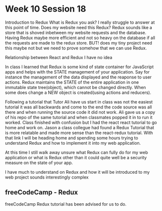 # Week 10 Session 18

Introduction to Redux 
What is Redux you ask? I really struggle to answer at this point of time. Does my website need this Redux? Redux sounds like a store that is shoved inbetween my website requests and the database. Having Redux maybe more efficient and not so heavy on the database if all the requests are made to the redux store. BUT! does my tiny project need this maybe not but we need to prove somehow that we can use Redux. 

Relationship between React and Redux 
I have no idea 

In class I learned that Redux is some kind of state container for JavaScript apps and helps with the STATE management of your application. Say for instance the management of the data displayed and the reaponse to user actions. Redux maintains the STATE of the entire application in one immutable state tree(object), which cannot be changed directly. When some does change a NEW object is created(using actions and reducers).

Following a tutorial that Tutor Ali have us start in class was not the easiest tutorial it was all backwards and come to the end the code source was all there and when running the source code it did not work. Ali gave us a copy of his repo of the same tutorial and when classmates popped it in to run it worked. 
Class finished with confusion but I had the react react tutorial to go home and work on. Jason a class collegue had found a Redux Tutorial that is more relatable and made more sense than the react-redux tutorial. With that link I will be heading home and spending some hours trying to understand Redux and how to implement it into my web application.

At this time I still walk away unsure what Redux can fully do for my web application or what is Redux other than it could quite well be a security measure on the state of your app. 

I have much to understand on Redux and how it will be introduced to my web project sounds interestingly complex

## freeCodeCamp - Redux
freeCodeCamp Redux tutorial has been advised for us to do.
